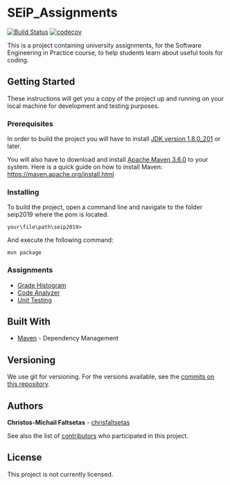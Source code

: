 # SEiP_Assignments

[![Build Status](https://travis-ci.org/chrisfaltsetas/SEiP_Assignments.svg?branch=master)](https://travis-ci.org/chrisfaltsetas/SEiP_Assignments)
[![codecov](https://codecov.io/gh/chrisfaltsetas/SEiP_Assignments/branch/master/graph/badge.svg)](https://codecov.io/gh/chrisfaltsetas/SEiP_Assignments)

This is a project containing university assignments, for the Software Engineering in Practice
course, to help students learn about useful tools for coding.

## Getting Started

These instructions will get you a copy of the project up and running on your local machine for development and testing purposes.

### Prerequisites

In order to build the project you will have to install [JDK version 1.8.0_201](https://www.oracle.com/technetwork/java/javase/downloads/index.html) or later.

You will also have to download and install [Apache Maven 3.6.0](https://maven.apache.org/download.cgi) to your system.
Here is a quick guide on how to install Maven: https://maven.apache.org/install.html

### Installing

To build the project, open a command line and navigate to the folder seip2019 where the pom is located.

```
your\file\path\seip2019>
```

And execute the following command:

```
mvn package
```

### Assignments

* [Grade Histogram](https://github.com/chrisfaltsetas/SEiP_Assignments/tree/master/seip2019/gradehistogram)
* [Code Analyzer](https://github.com/chrisfaltsetas/SEiP_Assignments/tree/master/seip2019/codeanalyzer)
* [Unit Testing](https://github.com/chrisfaltsetas/SEiP_Assignments/tree/master/seip2019/unittesting)

## Built With

* [Maven](https://maven.apache.org/) - Dependency Management

## Versioning

We use git for versioning. For the versions available, see the [commits on this repository](https://github.com/chrisfaltsetas/SEiP_Assignments/commits). 

## Authors

**Christos-Michail Faltsetas** - [chrisfaltsetas](https://github.com/chrisfaltsetas)

See also the list of [contributors](https://github.com/chrisfaltsetas/SEiP_Assignments/contributors) who participated in this project.

## License

This project is not currently licensed. 
